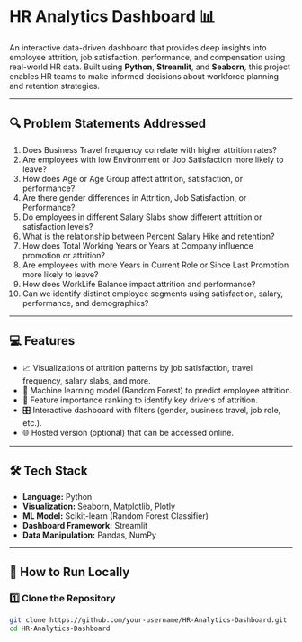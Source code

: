 # HR Analytics Dashboard 📊

An interactive data-driven dashboard that provides deep insights into employee attrition, job satisfaction, performance, and compensation using real-world HR data. Built using **Python**, **Streamlit**, and **Seaborn**, this project enables HR teams to make informed decisions about workforce planning and retention strategies.

---

## 🔍 Problem Statements Addressed

1. Does Business Travel frequency correlate with higher attrition rates?
2. Are employees with low Environment or Job Satisfaction more likely to leave?
3. How does Age or Age Group affect attrition, satisfaction, or performance?
4. Are there gender differences in Attrition, Job Satisfaction, or Performance?
5. Do employees in different Salary Slabs show different attrition or satisfaction levels?
6. What is the relationship between Percent Salary Hike and retention?
7. How does Total Working Years or Years at Company influence promotion or attrition?
8. Are employees with more Years in Current Role or Since Last Promotion more likely to leave?
9. How does WorkLife Balance impact attrition and performance?
10. Can we identify distinct employee segments using satisfaction, salary, performance, and demographics?

---

## 💻 Features

- 📈 Visualizations of attrition patterns by job satisfaction, travel frequency, salary slabs, and more.
- 🧮 Machine learning model (Random Forest) to predict employee attrition.
- 🧠 Feature importance ranking to identify key drivers of attrition.
- 🎛️ Interactive dashboard with filters (gender, business travel, job role, etc.).
- 🌐 Hosted version (optional) that can be accessed online.

---

## 🛠 Tech Stack

- **Language:** Python
- **Visualization:** Seaborn, Matplotlib, Plotly
- **ML Model:** Scikit-learn (Random Forest Classifier)
- **Dashboard Framework:** Streamlit
- **Data Manipulation:** Pandas, NumPy

---

## 🚀 How to Run Locally

### 1️⃣ Clone the Repository

```bash
git clone https://github.com/your-username/HR-Analytics-Dashboard.git
cd HR-Analytics-Dashboard
